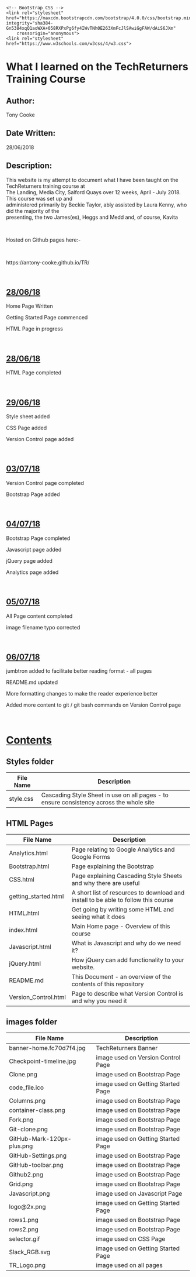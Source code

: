 <!DOCTYPE html>
<html>

<head>
    <!-- Required meta tags -->
    <meta charset="utf-8">
    <meta name="viewport" content="width=device-width, initial-scale=1">

    <!-- Bootstrap CSS -->
    <link rel="stylesheet" href="https://maxcdn.bootstrapcdn.com/bootstrap/4.0.0/css/bootstrap.min.css" integrity="sha384-Gn5384xqQ1aoWXA+058RXPxPg6fy4IWvTNh0E263XmFcJlSAwiGgFAW/dAiS6JXm"
        crossorigin="anonymous">
    <link rel="stylesheet" href="https://www.w3schools.com/w3css/4/w3.css">

</head>

<body>
    <div class='container'>
        <!-- # TR repository contents -->
        <h1>What I learned on the TechReturners Training Course</h1>
        <h2>Author:</h2>
        <p>Tony Cooke</p>
        <h2>Date Written:</h2>
        <p>28/06/2018</p>
        <h2>Description:</h2>
        <p>This website is my attempt to document what I have been taught on the TechReturners training course at
            <br>The Landing, Media City, Salford Quays over 12 weeks, April - July 2018. This course was set up and
            <br>administered primarily by Beckie Taylor, ably assisted by Laura Kenny, who did the majority of the
            <br>presenting, the two James(es), Heggs and Medd and, of course, Kavita</p>
        <br>
        <p>Hosted on Github pages here:-</p>
        <br>
        <p>https://antony-cooke.github.io/TR/</p>
        <br>
        <h2>
            <b>
                <u>28/06/18</u>
            </b>
        </h2>
        <p>Home Page Written</p>
        <p>Getting Started Page commenced</p>
        <p>HTML Page in progress</p>
        <br>
        <h2>
            <b>
                <u>28/06/18</u>
            </b>
        </h2>
        <p>HTML Page completed</p>
        <br>
        <h2>
            <b>
                <u>29/06/18</u>
            </b>
        </h2>
        <p>Style sheet added</p>
        <p>CSS Page added</p>
        <p>Version Control page added</p>
        <br>
        <h2>
            <b>
                <u>03/07/18</u>
            </b>
        </h2>
        <p>Version Control page completed</p>
        <p>Bootstrap Page added</p>
        <br>
        <h2>
            <b>
                <u>04/07/18</u>
            </b>
        </h2>
        <p>Bootstrap Page completed</p>
        <p>Javascript page added</p>
        <p>jQuery page added</p>
        <p>Analytics page added</p>
        <br>
        <h2>
            <b>
                <u>05/07/18</u>
            </b>
        </h2>
        <p>All Page content completed</p>
        <p>image filename typo corrected</p>
        <br>
        <h2>
            <b>
                <u>06/07/18</u>
            </b>
        </h2>
        <p>jumbtron added to facilitate better reading format - all pages</p>
        <p>README.md updated</p>
        <p>More formatting changes to make the reader experience better</p>
        <p>Added more content to git / git bash commands on Version Control page</p>
        <br>
        <h1>
            <b>
                <u>Contents</u>
            </b>
        </h1>
        <h2>Styles folder</h2>
        <table class="table table-bordered">
            <thead>
                <tr>
                    <th>File Name</th>
                    <th>Description</th>
                </tr>
            </thead>
            <tbody>
                <tr>
                    <td>style.css</td>
                    <td>Cascading Style Sheet in use on all pages - to ensure consistency across the whole site</td>
                </tr>
            </tbody>
        </table>
        <h2>HTML Pages</h2>
        <table class="table table-bordered">
            <thead>
                <tr>
                    <th>File Name</th>
                    <th>Description</th>
                </tr>
            </thead>
            <tbody>
                <tr>
                    <td>Analytics.html</td>
                    <td>Page relating to Google Analytics and Google Forms</td>
                </tr>
                <tr>
                    <td>Bootstrap.html</td>
                    <td>Page explaining the Bootstrap</td>
                </tr>
                <tr>
                    <td>CSS.html</td>
                    <td>Page explaining Cascading Style Sheets and why there are useful</td>
                </tr>
                <tr>
                    <td>getting_started.html</td>
                    <td>A short list of resources to download and install to be able to follow this course</td>
                </tr>
                <tr>
                    <td>HTML.html</td>
                    <td>Get going by writing some HTML and seeing what it does</td>
                </tr>
                <tr>
                    <td>index.html</td>
                    <td>Main Home page - Overview of this course</td>
                </tr>
                <tr>
                    <td>Javascript.html</td>
                    <td>What is Javascript and why do we need it?</td>
                </tr>
                <tr>
                    <td>jQuery.html</td>
                    <td>How jQuery can add functionality to your website.</td>
                </tr>
                <tr>
                    <td>README.md</td>
                    <td>This Document - an overview of the contents of this repository</td>
                </tr>
                <tr>
                    <td>Version_Control.html</td>
                    <td>Page to describe what Version Control is and why you need it</td>
                </tr>
            </tbody>
        </table>
        <h2>images folder</h2>
        <table class="table table-bordered">
            <thead>
                <tr>
                    <th>File Name</th>
                    <th>Description</th>
                </tr>
            </thead>
            <tbody>
                <tr>
                    <td>banner-home.fc70d7f4.jpg</td>
                    <td>TechReturners Banner</td>
                </tr>
                <tr>
                    <td>Checkpoint-timeline.jpg</td>
                    <td>image used on Version Control Page</td>
                </tr>
                <tr>
                    <td>Clone.png</td>
                    <td>image used on Bootstrap Page</td>
                </tr>
                <tr>
                    <td>code_file.ico</td>
                    <td>image used on Getting Started Page</td>
                </tr>
                <tr>
                    <td>Columns.png</td>
                    <td>image used on Bootstrap Page</td>
                </tr>
                <tr>
                    <td>container-class.png</td>
                    <td>image used on Bootstrap Page</td>
                </tr>
                <tr>
                    <td>Fork.png</td>
                    <td>image used on Bootstrap Page</td>
                </tr>
                <tr>
                    <td>Git-clone.png</td>
                    <td>image used on Bootstrap Page</td>
                </tr>
                <tr>
                    <td>GitHub-Mark-120px-plus.png</td>
                    <td>image used on Getting Started Page</td>
                </tr>
                <tr>
                    <td>GitHub-Settings.png</td>
                    <td>image used on Bootstrap Page</td>
                </tr>
                <tr>
                    <td>GitHub-toolbar.png</td>
                    <td>image used on Bootstrap Page</td>
                </tr>
                <tr>
                    <td>Github2.png</td>
                    <td>image used on Bootstrap Page</td>
                </tr>
                <tr>
                    <td>Grid.png</td>
                    <td>image used on Bootstrap Page</td>
                </tr>
                <tr>
                    <td>Javascript.png</td>
                    <td>image used on Javascript Page</td>
                </tr>
                <tr>
                    <td>logo@2x.png</td>
                    <td>image used on Getting Started Page</td>
                </tr>
                <tr>
                    <td>rows1.png</td>
                    <td>image used on Bootstrap Page</td>
                </tr>
                <tr>
                    <td>rows2.png</td>
                    <td>image used on Bootstrap Page</td>
                </tr>
                <tr>
                    <td>selector.gif</td>
                    <td>image used on CSS Page</td>
                </tr>
                <tr>
                    <td>Slack_RGB.svg</td>
                    <td>image used on Getting Started Page</td>
                </tr>
                <tr>
                    <td>TR_Logo.png</td>
                    <td>image used on all pages</td>
                </tr>
            </tbody>
        </table>
    </div>
</body>

</html>